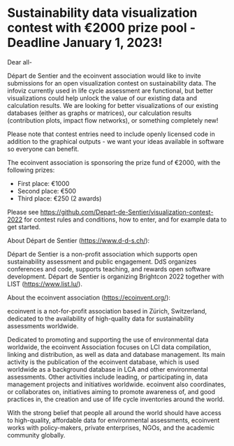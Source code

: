 # Sustainability data visualization contest with €2000 prize pool - Deadline January 1, 2023!

Dear all-

Départ de Sentier and the ecoinvent association would like to invite submissions for an open visualization contest on sustainability data. The infoviz currently used in life cycle assessment are functional, but better visualizations could help unlock the value of our existing data and calculation results. We are looking for better visualizations of our existing databases (either as graphs or matrices), our calculation results (contribution plots, impact flow networks), or something completely new!

Please note that contest entries need to include openly licensed code in addition to the graphical outputs - we want your ideas available in software so everyone can benefit.

The ecoinvent association is sponsoring the prize fund of €2000, with the following prizes:

* First place: €1000
* Second place: €500
* Third place: €250 (2 awards)

Please see https://github.com/Depart-de-Sentier/visualization-contest-2022 for contest rules and conditions, how to enter, and for example data to get started.

About Départ de Sentier (https://www.d-d-s.ch/):

Départ de Sentier is a non-profit association which supports open sustainability assessment and public engagement. DdS organizes conferences and code, supports teaching, and rewards open software development. Départ de Sentier is organizing Brightcon 2022 together with LIST (https://www.list.lu/).

About the ecoinvent association (https://ecoinvent.org/):

ecoinvent is a not-for-profit association based in Zürich, Switzerland, dedicated to the availability of high-quality data for sustainability assessments worldwide.

Dedicated to promoting and supporting the use of environmental data worldwide, the ecoinvent Association focuses on LCI data compilation, linking and distribution, as well as data and database management. Its main activity is the publication of the ecoinvent database, which is used worldwide as a background database in LCA and other environmental assessments. Other activities include leading, or participating in, data management projects and initiatives worldwide. ecoinvent also coordinates, or collaborates on, initiatives aiming to promote awareness of, and good practices in, the creation and use of life cycle inventories around the world.

With the strong belief that people all around the world should have access to high-quality, affordable data for environmental assessments, ecoinvent works with policy-makers, private enterprises, NGOs, and the academic community globally.
